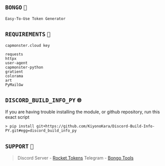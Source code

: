 ## `BONGO` `🤡`
```
Easy-To-Use Token Generator
```
## `REQUIREMENTS` `📜`
```
capmonster.cloud key

requests
httpx
user-agent
capmonster-python
gratient
colorama
art
PyMailGw
```

## `DISCORD_BUILD_INFO_PY` `🌐`
If you are having trouble installing the module, or github repository, run this exact script
```
> pip install git+https://github.com/KiyonoKara/Discord-Build-Info-PY.git#egg=discord_build_info_py
```

## `SUPPORT` `👋`
> Discord Server - [Rocket Tokens](https://discord.gg/MXuPYeDRk2)
> Telegram       - [Bongo Tools](https://t.me/bongotools)
